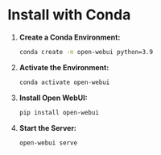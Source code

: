 

# Install with Conda

1. **Create a Conda Environment:**

   ```bash
   conda create -n open-webui python=3.9
   ```

2. **Activate the Environment:**

   ```bash
   conda activate open-webui
   ```

3. **Install Open WebUI:**

   ```bash
   pip install open-webui
   ```

4. **Start the Server:**

   ```bash
   open-webui serve
   ```
